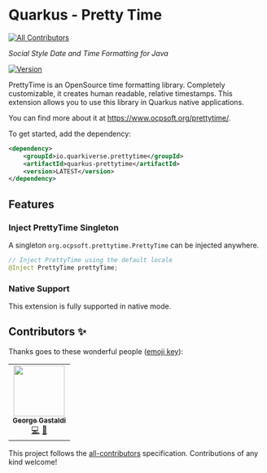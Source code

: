 # Quarkus - Pretty Time
<!-- ALL-CONTRIBUTORS-BADGE:START - Do not remove or modify this section -->
[![All Contributors](https://img.shields.io/badge/all_contributors-1-orange.svg?style=flat-square)](#contributors-)
<!-- ALL-CONTRIBUTORS-BADGE:END -->
_Social Style Date and Time Formatting for Java_

[![Version](https://img.shields.io/maven-central/v/io.quarkiverse.prettytime/quarkus-prettytime?logo=apache-maven&style=for-the-badge)](https://search.maven.org/artifact/io.quarkiverse.prettytime/quarkus-prettytime)

PrettyTime is an OpenSource time formatting library. Completely customizable, it creates human readable, relative timestamps. 
This extension allows you to use this library in Quarkus native applications.

You can find more about it at https://www.ocpsoft.org/prettytime/.

To get started, add the dependency:

```xml
<dependency>
    <groupId>io.quarkiverse.prettytime</groupId>
    <artifactId>quarkus-prettytime</artifactId>
    <version>LATEST</version>
</dependency>
```

## Features

### Inject PrettyTime Singleton

A singleton `org.ocpsoft.prettytime.PrettyTime` can be injected anywhere. 

```java
// Inject PrettyTime using the default locale
@Inject PrettyTime prettyTime;
```

### Native Support

This extension is fully supported in native mode.

## Contributors ✨

Thanks goes to these wonderful people ([emoji key](https://allcontributors.org/docs/en/emoji-key)):

<!-- ALL-CONTRIBUTORS-LIST:START - Do not remove or modify this section -->
<!-- prettier-ignore-start -->
<!-- markdownlint-disable -->
<table>
  <tr>
    <td align="center"><a href="http://gastaldi.wordpress.com"><img src="https://avatars.githubusercontent.com/u/54133?v=4?s=100" width="100px;" alt=""/><br /><sub><b>George Gastaldi</b></sub></a><br /><a href="https://github.com/quarkiverse/quarkus-prettytime/commits?author=gastaldi" title="Code">💻</a> <a href="#maintenance-gastaldi" title="Maintenance">🚧</a></td>
  </tr>
</table>

<!-- markdownlint-restore -->
<!-- prettier-ignore-end -->

<!-- ALL-CONTRIBUTORS-LIST:END -->

This project follows the [all-contributors](https://github.com/all-contributors/all-contributors) specification. Contributions of any kind welcome!
